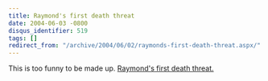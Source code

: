 ```yaml
---
title: Raymond's first death threat
date: 2004-06-03 -0800
disqus_identifier: 519
tags: []
redirect_from: "/archive/2004/06/02/raymonds-first-death-threat.aspx/"
---
```


This is too funny to be made up. [Raymond's first death
threat.](http://weblogs.asp.net/oldnewthing/archive/2004/06/03/147583.aspx)

